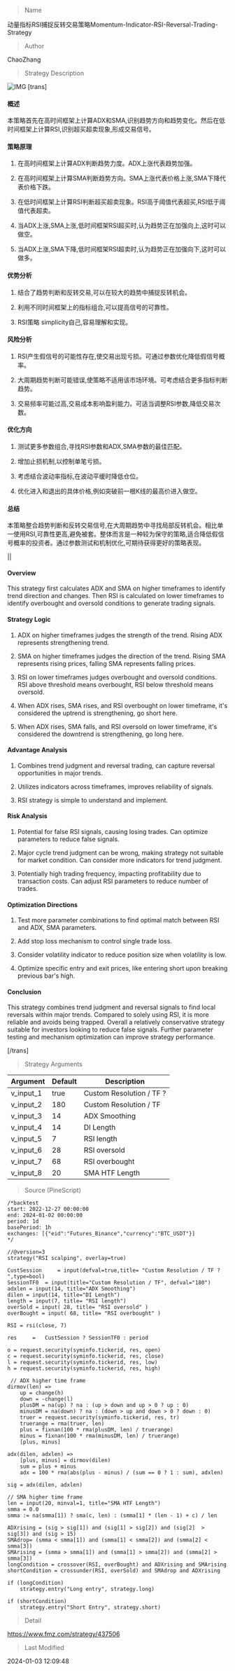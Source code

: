 
> Name

动量指标RSI捕捉反转交易策略Momentum-Indicator-RSI-Reversal-Trading-Strategy

> Author

ChaoZhang

> Strategy Description

![IMG](https://www.fmz.com/upload/asset/16ff330734f8bf0be54.png)
[trans]

#### 概述

本策略首先在高时间框架上计算ADX和SMA,识别趋势方向和趋势变化。然后在低时间框架上计算RSI,识别超买超卖现象,形成交易信号。

#### 策略原理

1. 在高时间框架上计算ADX判断趋势力度。ADX上涨代表趋势加强。

2. 在高时间框架上计算SMA判断趋势方向。SMA上涨代表价格上涨,SMA下降代表价格下跌。

3. 在低时间框架上计算RSI判断超买超卖现象。RSI高于阈值代表超买,RSI低于阈值代表超卖。

4. 当ADX上涨,SMA上涨,低时间框架RSI超买时,认为趋势正在加强向上,这时可以做空。

5. 当ADX上涨,SMA下降,低时间框架RSI超卖时,认为趋势正在加强向下,这时可以做多。

#### 优势分析

1. 结合了趋势判断和反转交易,可以在较大的趋势中捕捉反转机会。

2. 利用不同时间框架上的指标组合,可以提高信号的可靠性。

3. RSI策略 simplicity自己,容易理解和实现。

#### 风险分析

1. RSI产生假信号的可能性存在,使交易出现亏损。可通过参数优化降低假信号概率。

2. 大周期趋势判断可能错误,使策略不适用该市场环境。可考虑结合更多指标判断趋势。

3. 交易频率可能过高,交易成本影响盈利能力。可适当调整RSI参数,降低交易次数。

#### 优化方向 

1. 测试更多参数组合,寻找RSI参数和ADX,SMA参数的最佳匹配。

2. 增加止损机制,以控制单笔亏损。

3. 考虑结合波动率指标,在波动平缓时降低仓位。

4. 优化进入和退出的具体价格,例如突破前一根K线的最高价进入做空。

#### 总结

本策略整合趋势判断和反转交易信号,在大周期趋势中寻找局部反转机会。相比单一使用RSI,可靠性更高,避免被套。整体而言是一种较为保守的策略,适合降低假信号概率的投资者。通过参数测试和机制优化,可期待获得更好的策略表现。

||


#### Overview

This strategy first calculates ADX and SMA on higher timeframes to identify trend direction and changes. Then RSI is calculated on lower timeframes to identify overbought and oversold conditions to generate trading signals.

#### Strategy Logic

1. ADX on higher timeframes judges the strength of the trend. Rising ADX represents strengthening trend.

2. SMA on higher timeframes judges the direction of the trend. Rising SMA represents rising prices, falling SMA represents falling prices.

3. RSI on lower timeframes judges overbought and oversold conditions. RSI above threshold means overbought, RSI below threshold means oversold.

4. When ADX rises, SMA rises, and RSI overbought on lower timeframe, it's considered the uptrend is strengthening, go short here.

5. When ADX rises, SMA falls, and RSI oversold on lower timeframe, it's considered the downtrend is strengthening, go long here.

#### Advantage Analysis 

1. Combines trend judgment and reversal trading, can capture reversal opportunities in major trends.

2. Utilizes indicators across timeframes, improves reliability of signals.

3. RSI strategy is simple to understand and implement.

#### Risk Analysis

1. Potential for false RSI signals, causing losing trades. Can optimize parameters to reduce false signals.

2. Major cycle trend judgment can be wrong, making strategy not suitable for market condition. Can consider more indicators for trend judgment.  

3. Potentially high trading frequency, impacting profitability due to transaction costs. Can adjust RSI parameters to reduce number of trades.

#### Optimization Directions

1. Test more parameter combinations to find optimal match between RSI and ADX, SMA parameters.

2. Add stop loss mechanism to control single trade loss.

3. Consider volatility indicator to reduce position size when volatility is low. 

4. Optimize specific entry and exit prices, like entering short upon breaking previous bar's high.

#### Conclusion

This strategy combines trend judgment and reversal signals to find local reversals within major trends. Compared to solely using RSI, it is more reliable and avoids being trapped. Overall a relatively conservative strategy suitable for investors looking to reduce false signals. Further parameter testing and mechanism optimization can improve strategy performance.

[/trans]

> Strategy Arguments



|Argument|Default|Description|
|----|----|----|
|v_input_1|true|Custom Resolution / TF ? |
|v_input_2|180|Custom Resolution / TF|
|v_input_3|14|ADX Smoothing|
|v_input_4|14|DI Length|
|v_input_5|7|RSI length|
|v_input_6|28|RSI oversold|
|v_input_7|68|RSI overbought|
|v_input_8|20|SMA HTF Length|


> Source (PineScript)

``` pinescript
/*backtest
start: 2022-12-27 00:00:00
end: 2024-01-02 00:00:00
period: 1d
basePeriod: 1h
exchanges: [{"eid":"Futures_Binance","currency":"BTC_USDT"}]
*/

//@version=3
strategy("RSI scalping", overlay=true)

CustSession 	= input(defval=true,title= "Custom Resolution / TF ? ",type=bool)
SessionTF0	= input(title="Custom Resolution / TF", defval="180")
adxlen = input(14, title="ADX Smoothing")
dilen = input(14, title="DI Length")
length = input(7, title= "RSI length")
overSold = input( 28, title= "RSI oversold" )
overBought = input( 68, title= "RSI overbought" )

RSI = rsi(close, 7)

res		=	CustSession ? SessionTF0 : period

o = request.security(syminfo.tickerid, res, open)
c = request.security(syminfo.tickerid, res, close)
l = request.security(syminfo.tickerid, res, low)
h = request.security(syminfo.tickerid, res, high)

 // ADX higher time frame
dirmov(len) =>
	up = change(h)
	down = -change(l)
	plusDM = na(up) ? na : (up > down and up > 0 ? up : 0)
    minusDM = na(down) ? na : (down > up and down > 0 ? down : 0)
    truer = request.security(syminfo.tickerid, res, tr)
	truerange = rma(truer, len)
	plus = fixnan(100 * rma(plusDM, len) / truerange)
	minus = fixnan(100 * rma(minusDM, len) / truerange)
	[plus, minus]

adx(dilen, adxlen) =>
	[plus, minus] = dirmov(dilen)
	sum = plus + minus
	adx = 100 * rma(abs(plus - minus) / (sum == 0 ? 1 : sum), adxlen)

sig = adx(dilen, adxlen)

// SMA higher time frame
len = input(20, minval=1, title="SMA HTF Length")
smma = 0.0
smma := na(smma[1]) ? sma(c, len) : (smma[1] * (len - 1) + c) / len

ADXrising = (sig > sig[1]) and (sig[1] > sig[2]) and (sig[2]  > sig[3]) and (sig > 15)
SMAdrop= (smma < smma[1]) and (smma[1] < smma[2]) and (smma[2] < smma[3])
SMArising = (smma > smma[1]) and (smma[1] > smma[2]) and (smma[2] > smma[3])
longCondition = crossover(RSI, overBought) and ADXrising and SMArising
shortCondition = crossunder(RSI, overSold) and SMAdrop and ADXrising 

if (longCondition)
    strategy.entry("Long entry", strategy.long)

if (shortCondition)
    strategy.entry("Short Entry", strategy.short)
```

> Detail

https://www.fmz.com/strategy/437506

> Last Modified

2024-01-03 12:09:48
